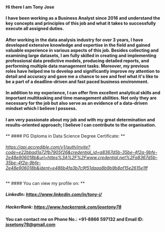 #### Hi there I am Tony Jose

#### I have been working as a Business Analyst since 2016 and understand the key concepts and principles of this job and what it takes to successfully execute all assigned duties.

#### After working in the data analysis industry for over 3 years, I have developed extensive knowledge and expertise in the field and gained valuable experience in various aspects of this job. Besides collecting and examining large datasets, I am fully skilled in creating and implementing professional data predictive models, producing  detailed reports, and performing multiple data management tasks. Moreover, my previous roles have helped me to develop and significantly improve my attention to detail and  accuracy and gave me a chance to see and feel what it's like to be a part of a deadline-driven and fast paced business environment.

#### In addition to my experience, I can offer firm excellent analytical skills and important multitasking and time management abilities. Not only they are necessary for the job but also serve as an evidence of a data-driven mindset which I believe I possess.

#### I am very passionate about my job and with my great determination and results-oriented approach; I believe I can contribute to the organisation.

** #### PG Diploma in Data Science Degree Certificate: **
###### https://api.accredible.com/v1/auth/invite?code=e22bbad1a72fb7905f26&credential_id=a8367d5b-35be-4f2a-9bfe-2e48e906018b&url=https%3A%2F%2Fwww.credential.net%2Fa8367d5b-35be-4f2a-9bfe-2e48e906018b&ident=e486b4fa3b7c9f51daaa8b9b9b8af15e2615e1ff

** #### You can view my profile on: **
##### LinkedIn: https://www.linkedin.com/in/tony-j/
##### HackerRank: https://www.hackerrank.com/josetony78

#### You can contact me on Phone No.: +91-8866 597132 and Email ID: josetony78@gmail.com
